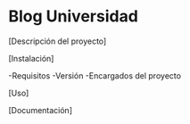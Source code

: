 # Blog Universidad

[Descripción del proyecto]

[Instalación]

  -Requisitos
  -Versión
  -Encargados del proyecto
  
[Uso]

[Documentación]
